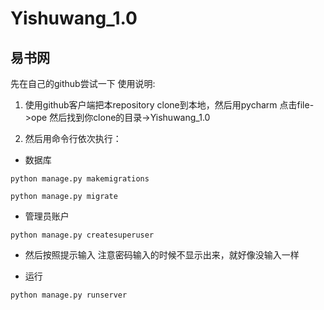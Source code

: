 # Yishuwang_1.0
易书网
----------
先在自己的github尝试一下
使用说明:

1. 使用github客户端把本repository clone到本地，然后用pycharm
点击file->ope 然后找到你clone的目录->Yishuwang_1.0 

2. 然后用命令行依次执行：

- 数据库

`python manage.py makemigrations`

`python manage.py migrate`

- 管理员账户

`python manage.py createsuperuser`

- 然后按照提示输入 注意密码输入的时候不显示出来，就好像没输入一样  

- 运行

`python manage.py runserver ` 
